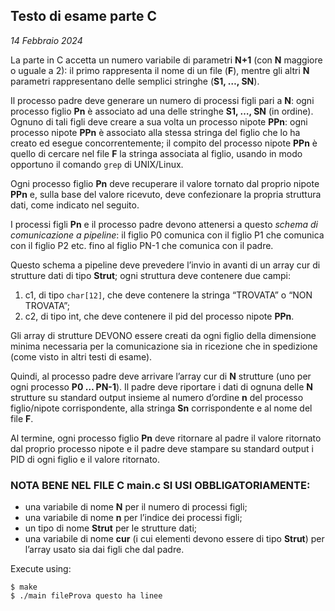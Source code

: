 ## Testo di esame parte C
*14 Febbraio 2024*

La parte in C accetta un numero variabile di parametri **N+1** (con **N** maggiore o uguale a 2): il primo rappresenta il nome di un file (**F**), mentre gli altri **N** parametri rappresentano delle semplici stringhe (**S1, …, SN**).

Il processo padre deve generare un numero di processi figli pari a **N**: ogni processo figlio **Pn** è associato ad una delle stringhe **S1, …, SN** (in ordine). Ognuno di tali figli deve creare a sua volta un processo nipote **PPn**: ogni processo nipote **PPn** è associato alla stessa stringa del figlio che lo ha creato ed esegue concorrentemente; il compito del processo nipote **PPn** è quello di cercare nel file **F** la stringa associata al figlio, usando in modo opportuno il comando `grep` di UNIX/Linux.

Ogni processo figlio **Pn** deve recuperare il valore tornato dal proprio nipote **PPn** e, sulla base del valore ricevuto, deve confezionare la propria struttura dati, come indicato nel seguito.

I processi figli **Pn** e il processo padre devono attenersi a questo *schema di comunicazione a pipeline*: il figlio P0 comunica
con il figlio P1 che comunica con il figlio P2 etc. fino al figlio PN-1 che comunica con il padre.

Questo schema a pipeline deve prevedere l’invio in avanti di un array cur di strutture dati di tipo **Strut**; ogni struttura deve contenere due campi:

1. c1, di tipo `char[12]`, che deve contenere la stringa “TROVATA” o “NON TROVATA”;
2. c2, di tipo int, che deve contenere il pid del processo nipote **PPn**.

Gli array di strutture DEVONO essere creati da ogni figlio della dimensione minima necessaria per la comunicazione sia in ricezione che in spedizione (come visto in altri testi di esame).

Quindi, al processo padre deve arrivare l’array cur di **N** strutture (uno per ogni processo **P0 … PN-1**). Il padre deve riportare i dati di ognuna delle **N** strutture su standard output insieme al numero d’ordine **n** del processo figlio/nipote corrispondente, alla stringa **Sn** corrispondente e al nome del file **F**.

Al termine, ogni processo figlio **Pn** deve ritornare al padre il valore ritornato dal proprio processo nipote e il padre deve stampare su standard output i PID di ogni figlio e il valore ritornato.

### NOTA BENE NEL FILE C main.c SI USI OBBLIGATORIAMENTE:
- una variabile di nome **N** per il numero di processi figli;
- una variabile di nome **n** per l’indice dei processi figli;
- un tipo di nome **Strut** per le strutture dati;
- una variabile di nome **cur** (i cui elementi devono essere di tipo **Strut**) per l’array usato sia dai figli che dal padre.

Execute using:
```console
$ make
$ ./main fileProva questo ha linee
```